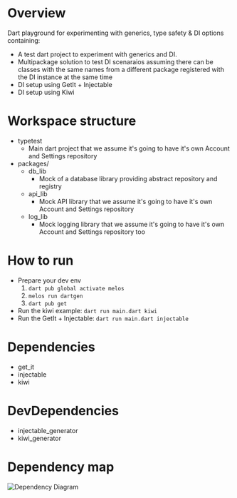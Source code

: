 # Overview
Dart playground for experimenting with generics, type safety & DI options containing:
- A test dart project to experiment with generics and DI.
- Multipackage solution to test DI scenaraios assuming there can be classes with the same names from a different package registered with the DI instance at the same time
- DI setup using GetIt + Injectable
- DI setup using Kiwi

# Workspace structure
- typetest
  - Main dart project that we assume it's going to have it's own Account and Settings repository
- packages/
  - db_lib
    - Mock of a database library providing abstract repository and registry
  - api_lib
    - Mock API library that we assume it's going to have it's own Account and Settings repository
  - log_lib
    - Mock logging library that we assume it's going to have it's own Account and Settings repository too

# How to run
- Prepare your dev env
  1. `dart pub global activate melos`
  2. `melos run dartgen`
  3. `dart pub get`
- Run the kiwi example:
  `dart run main.dart kiwi`
- Run the GetIt + Injectable:
  `dart run main.dart injectable`

# Dependencies
- get_it
- injectable
- kiwi

# DevDependencies
- injectable_generator
- kiwi_generator

# Dependency map
![Dependency Diagram](https://www.plantuml.com/plantuml/png/fL7HQiCm37pFLmZjUINTahGXU3yonf1jDJKpsCGkh1lzzv69UH3MFAnlbhZJtVci6oUAHuXatcZa19yLG78Vh71Rum0JPHVKmNa_L00KtQjt6fxJaI8hrE4T1p31XqdXNSlTmvxnPKPQlGAqXzRi7WNemxY2hAdPxKcG-HmvSyfNeCQsL8jwyNd_z6iadpqhd9EmNV7o3renTWDFf9V4jPyGeaIzIboqaavQwaRZJodpL7h7x-81F6ds2ijwPa6vrUccRtfP_YZBO7LvInOPBd-ARXPgcuMCxTjjPsLPmigvI_K5)